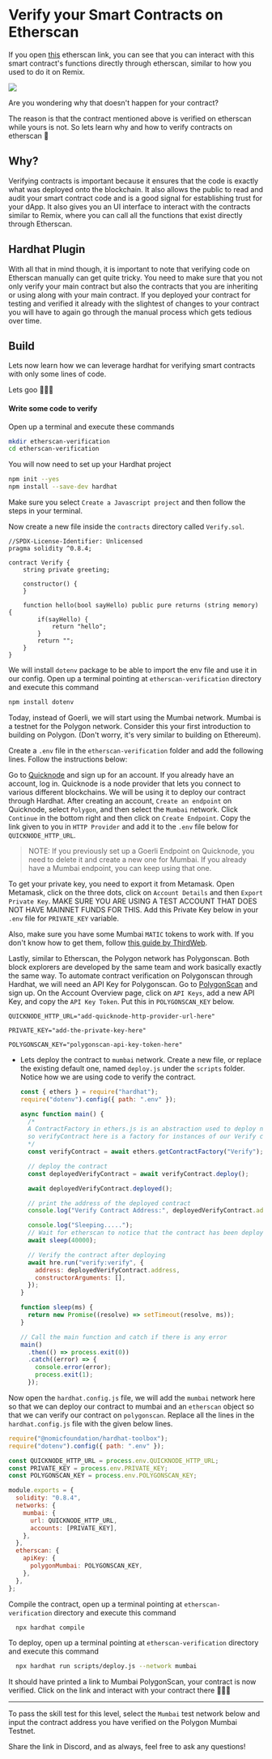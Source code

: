 # Verify your Smart Contracts on Etherscan

If you open [this](https://etherscan.io/address/0x7be8076f4ea4a4ad08075c2508e481d6c946d12b#writeContract) etherscan link, you can see that you can interact with this smart contract's functions directly through etherscan, similar to how you used to do it on Remix.

![](https://i.imgur.com/IiqNVYe.png)

Are you wondering why that doesn't happen for your contract?

The reason is that the contract mentioned above is verified on etherscan while yours is not. So lets learn why and how to verify contracts on etherscan 🚀

## Why?

Verifying contracts is important because it ensures that the code is exactly what was deployed onto the blockchain. It also allows the public to read and audit your smart contract code and is a good signal for establishing trust for your dApp. It also gives you an UI interface to interact with the contracts similar to Remix, where you can call all the functions that exist directly through Etherscan.

## Hardhat Plugin

With all that in mind though, it is important to note that verifying code on Etherscan manually can get quite tricky. You need to make sure that you not only verify your main contract but also the contracts that you are inheriting or using along with your main contract. If you deployed your contract for testing and verified it already with the slightest of changes to your contract you will have to again go through the manual process which gets tedious over time.

## Build

Lets now learn how we can leverage hardhat for verifying smart contracts with only some lines of code.

Lets goo 🚀🚀🚀

#### Write some code to verify

Open up a terminal and execute these commands

```bash
mkdir etherscan-verification
cd etherscan-verification
```

You will now need to set up your Hardhat project

```bash
npm init --yes
npm install --save-dev hardhat
```

Make sure you select `Create a Javascript project` and then follow the steps in your terminal.

Now create a new file inside the `contracts` directory called `Verify.sol`.

```solidity
//SPDX-License-Identifier: Unlicensed
pragma solidity ^0.8.4;

contract Verify {
    string private greeting;

    constructor() {
    }

    function hello(bool sayHello) public pure returns (string memory) {
        if(sayHello) {
            return "hello";
        }
        return "";
    }
}
```

We will install `dotenv` package to be able to import the env file and use it in our config. Open up a terminal pointing at `etherscan-verification` directory and execute this command

```bash
npm install dotenv
```

Today, instead of Goerli, we will start using the Mumbai network. Mumbai is a testnet for the Polygon network. Consider this your first introduction to building on Polygon. (Don't worry, it's very similar to building on Ethereum).

Create a `.env` file in the `etherscan-verification` folder and add the following lines. Follow the instructions below:

Go to [Quicknode](https://www.quicknode.com/?utm_source=learnweb3&utm_campaign=generic&utm_content=sign-up&utm_medium=learnweb3) and sign up for an account. If you already have an account, log in. Quicknode is a node provider that lets you connect to various different blockchains. We will be using it to deploy our contract through Hardhat. After creating an account, `Create an endpoint` on Quicknode, select `Polygon`, and then select the `Mumbai` network. Click `Continue` in the bottom right and then click on `Create Endpoint`. Copy the link given to you in `HTTP Provider` and add it to the `.env` file below for `QUICKNODE_HTTP_URL`.

> NOTE: If you previously set up a Goerli Endpoint on Quicknode, you need to delete it and create a new one for Mumbai. If you already have a Mumbai endpoint, you can keep using that one.

To get your private key, you need to export it from Metamask. Open Metamask, click on the three dots, click on `Account Details` and then `Export Private Key`. MAKE SURE YOU ARE USING A TEST ACCOUNT THAT DOES NOT HAVE MAINNET FUNDS FOR THIS. Add this Private Key below in your `.env` file for `PRIVATE_KEY` variable.

Also, make sure you have some Mumbai `MATIC` tokens to work with. If you don't know how to get them, follow [this guide by ThirdWeb](https://portal.thirdweb.com/guides/get-matic-on-polygon-mumbai-testnet-faucet).

Lastly, similar to Etherscan, the Polygon network has Polygonscan. Both block explorers are developed by the same team and work basically exactly the same way. To automate contract verification on Polygonscan through Hardhat, we will need an API Key for Polygonscan. Go to [PolygonScan](https://polygonscan.com) and sign up. On the Account Overview page, click on `API Keys`, add a new API Key, and copy the `API Key Token`. Put this in `POLYGONSCAN_KEY` below.

```
QUICKNODE_HTTP_URL="add-quicknode-http-provider-url-here"

PRIVATE_KEY="add-the-private-key-here"

POLYGONSCAN_KEY="polygonscan-api-key-token-here"
```

- Lets deploy the contract to `mumbai` network. Create a new file, or replace the existing default one, named `deploy.js` under the `scripts` folder. Notice how we are using code to verify the contract.

  ```javascript
  const { ethers } = require("hardhat");
  require("dotenv").config({ path: ".env" });

  async function main() {
    /*
    A ContractFactory in ethers.js is an abstraction used to deploy new smart contracts,
    so verifyContract here is a factory for instances of our Verify contract.
    */
    const verifyContract = await ethers.getContractFactory("Verify");

    // deploy the contract
    const deployedVerifyContract = await verifyContract.deploy();

    await deployedVerifyContract.deployed();

    // print the address of the deployed contract
    console.log("Verify Contract Address:", deployedVerifyContract.address);

    console.log("Sleeping.....");
    // Wait for etherscan to notice that the contract has been deployed
    await sleep(40000);

    // Verify the contract after deploying
    await hre.run("verify:verify", {
      address: deployedVerifyContract.address,
      constructorArguments: [],
    });
  }

  function sleep(ms) {
    return new Promise((resolve) => setTimeout(resolve, ms));
  }

  // Call the main function and catch if there is any error
  main()
    .then(() => process.exit(0))
    .catch((error) => {
      console.error(error);
      process.exit(1);
    });
  ```

Now open the `hardhat.config.js` file, we will add the `mumbai` network here so that we can deploy our contract to mumbai and an `etherscan` object so that we can verify our contract on `polygonscan`. Replace all the lines in the `hardhat.config.js` file with the given below lines.

```javascript
require("@nomicfoundation/hardhat-toolbox");
require("dotenv").config({ path: ".env" });

const QUICKNODE_HTTP_URL = process.env.QUICKNODE_HTTP_URL;
const PRIVATE_KEY = process.env.PRIVATE_KEY;
const POLYGONSCAN_KEY = process.env.POLYGONSCAN_KEY;

module.exports = {
  solidity: "0.8.4",
  networks: {
    mumbai: {
      url: QUICKNODE_HTTP_URL,
      accounts: [PRIVATE_KEY],
    },
  },
  etherscan: {
    apiKey: {
      polygonMumbai: POLYGONSCAN_KEY,
    },
  },
};
```

Compile the contract, open up a terminal pointing at `etherscan-verification` directory and execute this command

```bash
  npx hardhat compile
```

To deploy, open up a terminal pointing at `etherscan-verification` directory and execute this command

```bash
  npx hardhat run scripts/deploy.js --network mumbai
```

It should have printed a link to Mumbai PolygonScan, your contract is now verified. Click on the link and interact with your contract there 🚀🚀🚀

---

To pass the skill test for this level, select the `Mumbai` test network below and input the contract address you have verified on the Polygon Mumbai Testnet.

Share the link in Discord, and as always, feel free to ask any questions!
